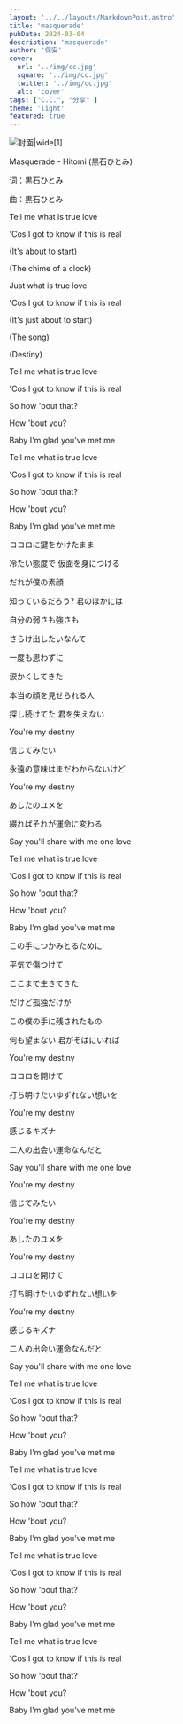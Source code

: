 ```yaml
---
layout: '../../layouts/MarkdownPost.astro'
title: 'masquerade'
pubDate: 2024-03-04
description: 'masquerade'
author: '保安'
cover:
  url: '../img/cc.jpg'
  square: '../img/cc.jpg'
  twitter: '../img/cc.jpg'
  alt: 'cover'
tags: ["C.C.", "分享" ]
theme: 'light'
featured: true
---
```


![封面|wide](/img/cc.jpg)[1]


Masquerade - Hitomi (黒石ひとみ)

词：黒石ひとみ

曲：黒石ひとみ

Tell me what is true love

'Cos I got to know if this is real

(It's about to start)

(The chime of a clock)

Just what is true love

'Cos I got to know if this is real

(It's just about to start)

(The song)

(Destiny)

Tell me what is true love

'Cos I got to know if this is real

So how 'bout that?

How 'bout you?

Baby I'm glad you've met me

Tell me what is true love

'Cos I got to know if this is real

So how 'bout that?

How 'bout you?

Baby I'm glad you've met me

ココロに鍵をかけたまま

冷たい態度で 仮面を身につける

だれが僕の素顔

知っているだろう? 君のほかには

自分の弱さも強さも

さらけ出したいなんて

一度も思わずに

涙かくしてきた

本当の顔を見せられる人

探し続けてた 君を失えない

You're my destiny

信じてみたい

永遠の意味はまだわからないけど

You're my destiny

あしたのユメを

綴ればそれが運命に変わる

Say you'll share with me one love

Tell me what is true love

'Cos I got to know if this is real

So how 'bout that?

How 'bout you?

Baby I'm glad you've met me

この手につかみとるために

平気で傷つけて

ここまで生きてきた

だけど孤独だけが

この僕の手に残されたもの

何も望まない 君がそばにいれば

You're my destiny

ココロを開けて

打ち明けたいゆずれない想いを

You're my destiny

感じるキズナ

二人の出会い運命なんだと

Say you'll share with me one love

You're my destiny

信じてみたい

You're my destiny

あしたのユメを

You're my destiny

ココロを開けて

打ち明けたいゆずれない想いを

You're my destiny

感じるキズナ

二人の出会い運命なんだと

Say you'll share with me one love

Tell me what is true love

'Cos I got to know if this is real

So how 'bout that?

How 'bout you?

Baby I'm glad you've met me

Tell me what is true love

'Cos I got to know if this is real

So how 'bout that?

How 'bout you?

Baby I'm glad you've met me

Tell me what is true love

'Cos I got to know if this is real

So how 'bout that?

How 'bout you?

Baby I'm glad you've met me

Tell me what is true love

'Cos I got to know if this is real

So how 'bout that?

How 'bout you?

Baby I'm glad you've met me

